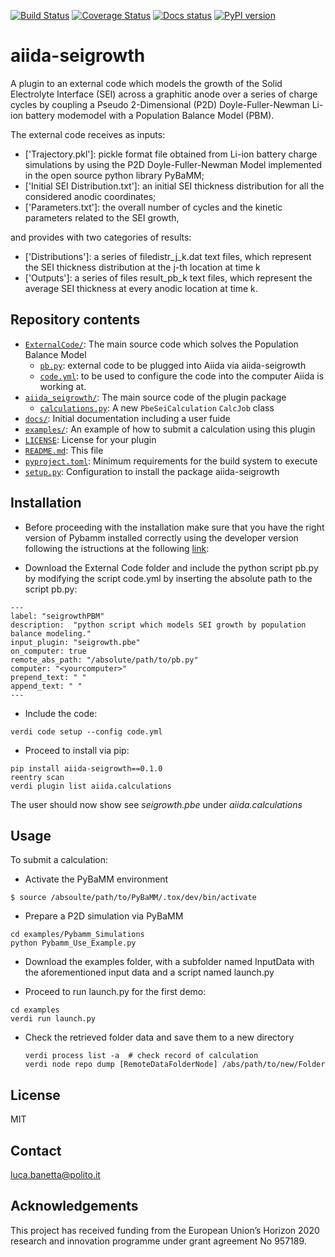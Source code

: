 [![Build Status][ci-badge]][ci-link]
[![Coverage Status][cov-badge]][cov-link]
[![Docs status][docs-badge]][docs-link]
[![PyPI version][pypi-badge]][pypi-link]

# aiida-seigrowth

 A plugin to an external code which models the growth of the Solid Electrolyte Interface (SEI) across a graphitic anode over a series of charge cycles by coupling a Pseudo 2-Dimensional (P2D) Doyle-Fuller-Newman Li-ion battery modemodel with a Population Balance Model (PBM).
 
The external code receives as inputs:
* ['Trajectory.pkl']: pickle format file obtained from Li-ion battery charge simulations by using the P2D Doyle-Fuller-Newman Model implemented in the open source python library PyBaMM;
* ['Initial SEI Distribution.txt']: an initial SEI thickness distribution for all the considered anodic coordinates;
* ['Parameters.txt']: the overall number of cycles and the kinetic parameters related to the SEI growth,
 
and provides with two categories of results:
* ['Distributions']: a series of filedistr_j_k.dat text files, which represent the SEI thickness distribution at the j-th location at time k
* ['Outputs']:  a series of files result_pb_k text files, which represent the average SEI thickness at every anodic location at time k.

## Repository contents
* [`ExternalCode/`](ExternalCode/): The main source code which solves the Population Balance Model
  * [`pb.py`](ExternalCode/pb.py): external code to be plugged into Aiida via aiida-seigrowth
  * [`code.yml`](ExternalCode/code.yml): to be used to configure the code into the computer Aiida is working at. 
* [`aiida_seigrowth/`](aiida_seigrowth/): The main source code of the plugin package
  * [`calculations.py`](aiida_seigrowth/calculations.py): A new `PbeSeiCalculation` `CalcJob` class
* [`docs/`](docs/): Initial documentation including a user fuide
* [`examples/`](examples/): An example of how to submit a calculation using this plugin
* [`LICENSE`](LICENSE): License for your plugin
* [`README.md`](README.md): This file
* [`pyproject.toml`](pyproject.toml): Minimum requirements for the build system to execute
* [`setup.py`](setup.py): Configuration to install the package aiida-seigrowth

## Installation
 * Before proceeding with the installation make sure that you have the right version of Pybamm installed correctly using the developer version following the istructions at the following [link](https://pybamm.readthedocs.io/en/latest/install/install-from-source.html):

 * Download the External Code folder and include the python script pb.py by modifying the script code.yml by inserting the absolute path to the script pb.py:
```
---
label: "seigrowthPBM"
description:  "python script which models SEI growth by population balance modeling."
input_plugin: "seigrowth.pbe"
on_computer: true
remote_abs_path: "/absolute/path/to/pb.py"
computer: "<yourcomputer>"
prepend_text: " "
append_text: " "
---
```

 * Include the code:
```
verdi code setup --config code.yml
```

 * Proceed to install via pip: 
```
pip install aiida-seigrowth==0.1.0
reentry scan
verdi plugin list aiida.calculations  
```
The user should now show see *seigrowth.pbe* under *aiida.calculations*
## Usage

To submit a calculation:

* Activate the PyBaMM environment 
```
$ source /absoulte/path/to/PyBaMM/.tox/dev/bin/activate
```
* Prepare a P2D simulation via PyBaMM
```shell
cd examples/Pybamm_Simulations
python Pybamm_Use_Example.py
```

* Download the examples folder, with a subfolder named InputData with the aforementioned input data and a script named launch.py

* Proceed to run launch.py for the first demo:
```
cd examples
verdi run launch.py

```
* Check the retrieved folder data and save them to a new directory
  ```
  verdi process list -a  # check record of calculation
  verdi node repo dump [RemoteDataFolderNode] /abs/path/to/new/Folder
## License

MIT
## Contact

luca.banetta@polito.it

## Acknowledgements
This project has received funding from the European Union’s Horizon 2020 research and innovation programme under grant agreement No 957189.

[ci-badge]: https://github.com/lucabanetta/aiida-seigrowth/workflows/ci/badge.svg?branch=master
[ci-link]: https://github.com/lucabanetta/aiida-seigrowth/actions
[cov-badge]: https://coveralls.io/repos/github/lucabanetta/aiida-seigrowth/badge.svg?branch=master
[cov-link]: https://coveralls.io/github/lucabanetta/aiida-seigrowth?branch=master
[docs-badge]: https://readthedocs.org/projects/aiida-seigrowth/badge
[docs-link]: http://aiida-seigrowth.readthedocs.io/
[pypi-badge]: https://badge.fury.io/py/aiida-seigrowth.svg
[pypi-link]: https://badge.fury.io/py/aiida-seigrowth

